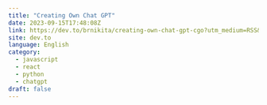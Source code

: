 ```yaml
---
title: "Creating Own Chat GPT"
date: 2023-09-15T17:48:08Z
link: https://dev.to/brnikita/creating-own-chat-gpt-cgo?utm_medium=RSS&utm_source=news.12bit.vn
site: dev.to
language: English
category:
  - javascript
  - react
  - python
  - chatgpt
draft: false
---
```

